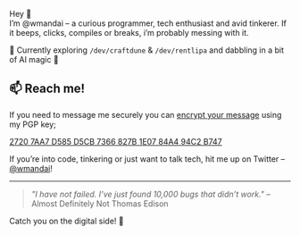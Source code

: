 Hey 👋  
I’m @wmandai – a curious programmer, tech enthusiast and avid tinkerer. If it beeps, clicks, compiles or breaks, i’m probably messing with it.

🔭 Currently exploring `/dev/craftdune` & `/dev/rentlipa` and dabbling in a bit of AI magic 🤖

## 📫 Reach me!
If you need to message me securely you can [encrypt your message](https://www.gnupg.org/gph/en/manual/x110.html) using my PGP key;  

[2720 7AA7 D585 D5CB 7366 827B 1E07 84A4 94C2 B747](https://keybase.io/wmandai/pgp_keys.asc?fingerprint=27207aa7d585d5cb7366827b1e0784a494c2b747)


If you’re into code, tinkering or just want to talk tech, hit me up on Twitter – [@wmandai](https://twitter.com/wmandai)!

---

> _"I have not failed. I’ve just found 10,000 bugs that didn’t work."_ – Almost Definitely Not Thomas Edison

Catch you on the digital side! 🚀
